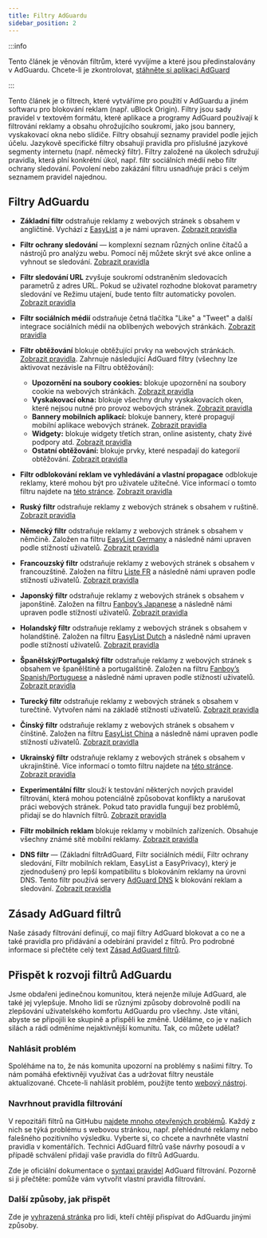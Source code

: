 ```yaml
---
title: Filtry AdGuardu
sidebar_position: 2
---
```


:::info

Tento článek je věnován filtrům, které vyvíjíme a které jsou předinstalovány v AdGuardu. Chcete-li je zkontrolovat, [stáhněte si aplikaci AdGuard](https://agrd.io/download-kb-adblock)

:::

Tento článek je o filtrech, které vytváříme pro použití v AdGuardu a jiném softwaru pro blokování reklam (např. uBlock Origin). Filtry jsou sady pravidel v textovém formátu, které aplikace a programy AdGuard používají k filtrování reklamy a obsahu ohrožujícího soukromí, jako jsou bannery, vyskakovací okna nebo slídiče. Filtry obsahují seznamy pravidel podle jejich účelu. Jazykově specifické filtry obsahují pravidla pro příslušné jazykové segmenty internetu (např. německý filtr). Filtry založené na úkolech sdružují pravidla, která plní konkrétní úkol, např. filtr sociálních médií nebo filtr ochrany sledování. Povolení nebo zakázání filtru usnadňuje práci s celým seznamem pravidel najednou.

## Filtry AdGuardu

- **Základní filtr** odstraňuje reklamy z webových stránek s obsahem v angličtině. Vychází z [EasyList](https://easylist.to/) a je námi upraven. [Zobrazit pravidla](https://raw.githubusercontent.com/AdguardTeam/FiltersRegistry/master/filters/filter_2_Base/filter.txt)
- **Filtr ochrany sledování** — komplexní seznam různých online čítačů a nástrojů pro analýzu webu. Pomocí něj můžete skrýt své akce online a vyhnout se sledování. [Zobrazit pravidla](https://raw.githubusercontent.com/AdguardTeam/FiltersRegistry/master/filters/filter_3_Spyware/filter.txt)
- **Filtr sledování URL** zvyšuje soukromí odstraněním sledovacích parametrů z adres URL. Pokud se uživatel rozhodne blokovat parametry sledování ve Režimu utajení, bude tento filtr automaticky povolen. [Zobrazit pravidla](https://raw.githubusercontent.com/AdguardTeam/FiltersRegistry/master/filters/filter_17_TrackParam/filter.txt)
- **Filtr sociálních médií** odstraňuje četná tlačítka "Like" a "Tweet" a další integrace sociálních médií na oblíbených webových stránkách. [Zobrazit pravidla](https://raw.githubusercontent.com/AdguardTeam/FiltersRegistry/master/filters/filter_4_Social/filter.txt)
- **Filtr obtěžování** blokuje obtěžující prvky na webových stránkách. [Zobrazit pravidla](https://raw.githubusercontent.com/AdguardTeam/FiltersRegistry/master/filters/filter_14_Annoyances/filter.txt). Zahrnuje následující AdGuard filtry (všechny lze aktivovat nezávisle na Filtru obtěžování):

    - **Upozornění na soubory cookies:** blokuje upozornění na soubory cookie na webových stránkách. [Zobrazit pravidla](https://raw.githubusercontent.com/AdguardTeam/FiltersRegistry/master/filters/filter_18_Annoyances_Cookies/filter.txt)
    - **Vyskakovací okna:** blokuje všechny druhy vyskakovacích oken, které nejsou nutné pro provoz webových stránek. [Zobrazit pravidla](https://raw.githubusercontent.com/AdguardTeam/FiltersRegistry/master/filters/filter_19_Annoyances_Popups/filter.txt)
    - **Bannery mobilních aplikací:** blokuje bannery, které propagují mobilní aplikace webových stránek. [Zobrazit pravidla](https://raw.githubusercontent.com/AdguardTeam/FiltersRegistry/master/filters/filter_20_Annoyances_MobileApp/filter.txt)
    - **Widgety:** blokuje widgety třetích stran, online asistenty, chaty živé podpory atd. [Zobrazit pravidla](https://raw.githubusercontent.com/AdguardTeam/FiltersRegistry/master/filters/filter_22_Annoyances_Widgets/filter.txt)
    - **Ostatní obtěžování:** blokuje prvky, které nespadají do kategorií obtěžování. [Zobrazit pravidla](https://raw.githubusercontent.com/AdguardTeam/FiltersRegistry/master/filters/filter_21_Annoyances_Other/filter.txt)

- **Filtr odblokování reklam ve vyhledávání a vlastní propagace** odblokuje reklamy, které mohou být pro uživatele užitečné. Více informací o tomto filtru najdete na [této stránce](../search-ads). [Zobrazit pravidla](https://raw.githubusercontent.com/AdguardTeam/FiltersRegistry/master/filters/filter_10_Useful/filter.txt)
- **Ruský filtr** odstraňuje reklamy z webových stránek s obsahem v ruštině. [Zobrazit pravidla](https://raw.githubusercontent.com/AdguardTeam/FiltersRegistry/master/filters/filter_1_Russian/filter.txt)
- **Německý filtr** odstraňuje reklamy z webových stránek s obsahem v němčině. Založen na filtru [EasyList Germany](https://easylist.to/) a následně námi upraven podle stížností uživatelů. [Zobrazit pravidla](https://raw.githubusercontent.com/AdguardTeam/FiltersRegistry/master/filters/filter_6_German/filter.txt)
- **Francouzský filtr** odstraňuje reklamy z webových stránek s obsahem v francouzštině. Založen na filtru [Liste FR](https://forums.lanik.us/viewforum.php?f=91) a následně námi upraven podle stížností uživatelů. [Zobrazit pravidla](https://raw.githubusercontent.com/AdguardTeam/FiltersRegistry/master/filters/filter_16_French/filter.txt)
- **Japonský filtr** odstraňuje reklamy z webových stránek s obsahem v japonštině. Založen na filtru [Fanboy’s Japanese](https://www.fanboy.co.nz/fanboy-japanese.txt) a následně námi upraven podle stížností uživatelů. [Zobrazit pravidla](https://raw.githubusercontent.com/AdguardTeam/FiltersRegistry/master/filters/filter_7_Japanese/filter.txt)
- **Holandský filtr** odstraňuje reklamy z webových stránek s obsahem v holandštině. Založen na filtru [EasyList Dutch](https://easylist.to/) a následně námi upraven podle stížností uživatelů. [Zobrazit pravidla](https://raw.githubusercontent.com/AdguardTeam/FiltersRegistry/master/filters/filter_8_Dutch/filter.txt)
- **Španělský/Portugalský filtr** odstraňuje reklamy z webových stránek s obsahem ve španělštině a portugalštině. Založen na filtru [Fanboy’s Spanish/Portuguese](https://www.fanboy.co.nz/fanboy-espanol.txt) a následně námi upraven podle stížností uživatelů. [Zobrazit pravidla](https://raw.githubusercontent.com/AdguardTeam/FiltersRegistry/master/filters/filter_9_Spanish/filter.txt)
- **Turecký filtr** odstraňuje reklamy z webových stránek s obsahem v turečtině. Vytvořen námi na základě stížností uživatelů. [Zobrazit pravidla](https://raw.githubusercontent.com/AdguardTeam/FiltersRegistry/master/filters/filter_13_Turkish/filter.txt)
- **Čínský filtr** odstraňuje reklamy z webových stránek s obsahem v čínštině. Založen na filtru [EasyList China](https://github.com/easylist/easylistchina) a následně námi upraven podle stížností uživatelů. [Zobrazit pravidla](https://raw.githubusercontent.com/AdguardTeam/FiltersRegistry/master/filters/filter_224_Chinese/filter.txt)
- **Ukrainský filtr** odstraňuje reklamy z webových stránek s obsahem v ukrajinštině. Více informací o tomto filtru najdete na [této stránce](https://adguard.com/en/blog/ukrainian-filter.html). [Zobrazit pravidla](https://raw.githubusercontent.com/AdguardTeam/FiltersRegistry/master/filters/filter_23_Ukrainian/filter.txt)
- **Experimentální filtr** slouží k testování některých nových pravidel filtrování, která mohou potenciálně způsobovat konflikty a narušovat práci webových stránek. Pokud tato pravidla fungují bez problémů, přidají se do hlavních filtrů. [Zobrazit pravidla](https://raw.githubusercontent.com/AdguardTeam/FiltersRegistry/master/filters/filter_5_Experimental/filter.txt)
- **Filtr mobilních reklam** blokuje reklamy v mobilních zařízeních. Obsahuje všechny známé sítě mobilní reklamy. [Zobrazit pravidla](https://raw.githubusercontent.com/AdguardTeam/FiltersRegistry/master/filters/filter_11_Mobile/filter.txt)
- **DNS filtr** — (Základní filtrAdGuard, Filtr sociálních médií, Filtr ochrany sledování, Filtr mobilních reklam, EasyList a EasyPrivacy), který je zjednodušený pro lepší kompatibilitu s blokováním reklamy na úrovni DNS. Tento filtr používá servery [AdGuard DNS](https://adguard-dns.io/kb) k blokování reklam a sledování. [Zobrazit pravidla](https://raw.githubusercontent.com/AdguardTeam/FiltersRegistry/master/filters/filter_15_DnsFilter/filter.txt)

## Zásady AdGuard filtrů

Naše zásady filtrování definují, co mají filtry AdGuard blokovat a co ne a také pravidla pro přidávání a odebírání pravidel z filtrů. Pro podrobné informace si přečtěte celý text [Zásad AdGuard filtrů](../filter-policy).

## Přispět k rozvoji filtrů AdGuardu

Jsme obdařeni jedinečnou komunitou, která nejenže miluje AdGuard, ale také jej vylepšuje. Mnoho lidí se různými způsoby dobrovolně podílí na zlepšování uživatelského komfortu AdGuardu pro všechny. Jste vítáni, abyste se připojili ke skupině a přispěli ke změně. Uděláme, co je v našich silách a rádi odměníme nejaktivnější komunitu. Tak, co můžete udělat?

### Nahlásit problém

Spoléháme na to, že nás komunita upozorní na problémy s našimi filtry. To nám pomáhá efektivněji využívat čas a udržovat filtry neustále aktualizované. Chcete-li nahlásit problém, použijte tento [webový nástroj](https://agrd.io/report).

### Navrhnout pravidla filtrování

V repozitáři filtrů na GitHubu [najdete mnoho otevřených problémů](https://github.com/AdguardTeam/AdguardFilters/issues). Každý z nich se týká problému s webovou stránkou, např. přehlédnuté reklamy nebo falešného pozitivního výsledku. Vyberte si, co chcete a navrhněte vlastní pravidla v komentářích. Technici AdGuard filtrů vaše návrhy posoudí a v případě schválení přidají vaše pravidla do filtrů AdGuardu.

Zde je oficiální dokumentace o [syntaxi pravidel](../create-own-filters) AdGuard filtrování. Pozorně si ji přečtěte: pomůže vám vytvořit vlastní pravidla filtrování.

### Další způsoby, jak přispět

Zde je [vyhrazená stránka](https://adguard.com/contribute.html) pro lidi, kteří chtějí přispívat do AdGuardu jinými způsoby.
